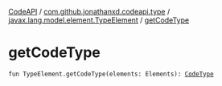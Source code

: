 [CodeAPI](../../index.md) / [com.github.jonathanxd.codeapi.type](../index.md) / [javax.lang.model.element.TypeElement](index.md) / [getCodeType](.)

# getCodeType

`fun TypeElement.getCodeType(elements: Elements): `[`CodeType`](../-code-type/index.md)